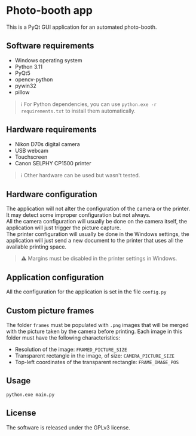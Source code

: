 # Photo-booth app
This is a PyQt GUI application for an automated photo-booth.

## Software requirements
* Windows operating system
* Python 3.11
* PyQt5
* opencv-python
* pywin32
* pillow
> :information_source: For Python dependencies, you can use
> `python.exe -r requirements.txt` to install them automatically.

## Hardware requirements
* Nikon D70s digital camera
* USB webcam
* Touchscreen
* Canon SELPHY CP1500 printer
> :information_source: Other hardware can be used but wasn't tested.

## Hardware configuration
The application will not alter the configuration of the camera or the printer.
It may detect some improper configuration but not always.  
All the camera configuration will usually be done on the camera itself, the
application will just trigger the picture capture.  
The printer configuration will usually be done in the Windows settings, the
application will just send a new document to the printer that uses all the
available printing space.
> :warning: Margins must be disabled in the printer settings in Windows.

## Application configuration
All the configuration for the application is set in the file `config.py`

## Custom picture frames
The folder `frames` must be populated with `.png` images that will be merged
with the picture taken by the camera before printing. Each image in this folder
must have the following characteristics:
* Resolution of the image: `FRAMED_PICTURE_SIZE`
* Transparent rectangle in the image, of size: `CAMERA_PICTURE_SIZE`
* Top-left coordinates of the transparent rectangle: `FRAME_IMAGE_POS`

## Usage
`python.exe main.py`

## License
The software is released under the GPLv3 license.
